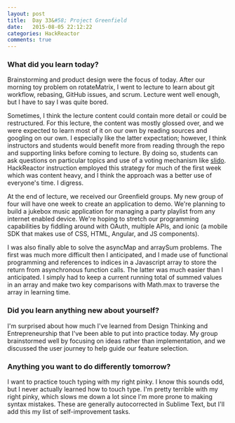 ```yaml
---
layout: post
title:  Day 33&#58; Project Greenfield
date:   2015-08-05 22:12:22
categories: HackReactor
comments: true
---
```



### What did you learn today?

Brainstorming and product design were the focus of today. After our morning toy problem on rotateMatrix, I went to lecture to learn about git workflow, rebasing, GitHub issues, and scrum. Lecture went well enough, but I have to say I was quite bored.

Sometimes, I think the lecture content could contain more detail or could be restructured. For this lecture, the content was mostly glossed over, and we were expected to learn most of it on our own by reading sources and googling on our own. I especially like the latter expectation; however, I think instructors and students would benefit more from reading through the repo and supporting links before coming to lecture. By doing so, students can ask questions on particular topics and use of a voting mechanism like [slido](https://www.sli.do/home). HackReactor instruction employed this strategy for much of the first week which was content heavy, and I think the approach was a better use of everyone's time. I digress.

At the end of lecture, we received our Greenfield groups. My new group of four will have one week to create an application to demo. We're planning to build a jukebox music application for managing a party playlist from any internet enabled device. We're hoping to stretch our programming capabilities by fiddling around with OAuth, multiple APIs, and ionic (a mobile SDK that makes use of CSS, HTML, Angular, and JS components).

I was also finally able to solve the asyncMap and arraySum problems. The first was much more difficult then I anticipated, and I made use of functional programming and references to indices in a Javascript array to store the return from asynchronous function calls. The latter was much easier than I anticipated. I simply had to keep a current running total of summed values in an array and make two key comparisons with Math.max to traverse the array in learning time.

### Did you learn anything new about yourself?

I'm surprised about how much I've learned from Design Thinking and Entrepreneurship that I've been able to put into practice today. My group brainstormed well by focusing on ideas rather than implementation, and we discussed the user journey to help guide our feature selection.

### Anything you want to do differently tomorrow?

I want to practice touch typing with my right pinky. I know this sounds odd, but I never actually learned how to touch type. I'm pretty terrible with my right pinky, which slows me down a lot since I'm more prone to making syntax mistakes. These are generally autocorrected in Sublime Text, but I'll add this my list of self-improvement tasks.